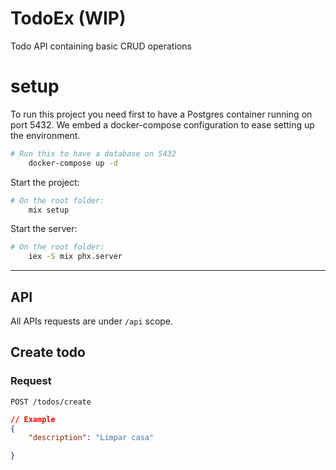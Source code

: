 # TodoEx  (WIP)

Todo API containing basic CRUD operations


# setup

To run this project you need first to have a Postgres container running on port 5432. We embed a docker-compose configuration to ease setting up the environment.  

```sh
# Run this to have a database on 5432
    docker-compose up -d

```

Start the project: 

```sh
# On the root folder:
    mix setup
```

Start the server: 

```sh
# On the root folder:
    iex -S mix phx.server
```
---
## API

All APIs requests are under `/api` scope.


## Create todo

### Request
`POST /todos/create`

```json
// Example
{
	"description": "Limpar casa"

}
```
